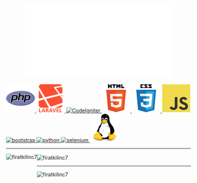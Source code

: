 <!-- <img src="svg.svg"/> -->
<p align="center"><img src="svg.svg" width="400px" height="200px" /></p>


<p align="left"> <a href="https://www.php.net" target="_blank" rel="noreferrer"> <img src="https://raw.githubusercontent.com/devicons/devicon/master/icons/php/php-original.svg" alt="php" width="78" height="78"/> </a>  <a href="https://laravel.com/" target="_blank" rel="noreferrer"> <img src="https://raw.githubusercontent.com/devicons/devicon/master/icons/laravel/laravel-plain-wordmark.svg" alt="laravel" width="78" height="78"/> </a> <a href=" https://www.codeigniter.com/" target="_blank" rel="noreferrer"> <img src="https://www.liblogo.com/img-logo/max/co3966ce56-codeigniter-logo-code-igniter-logo-transparent-png-stickpng.png" alt="CodeIgniter" width="78" height="78"/> </a> <a href="https://www.w3.org/html/" target="_blank" rel="noreferrer"> <img src="https://raw.githubusercontent.com/devicons/devicon/master/icons/html5/html5-original-wordmark.svg" alt="html5" width="78" height="78"/> </a> <a href="https://www.w3schools.com/css/" target="_blank" rel="noreferrer"> <img src="https://raw.githubusercontent.com/devicons/devicon/master/icons/css3/css3-original-wordmark.svg" alt= "css3" width="78" height="78"/> </a> <a href="https://developer.mozilla.org/en-US/ docs/Web/JavaScript" target="_blank" rel="noreferrer"> <img src="https://raw.githubusercontent.com/devicons/devicon/master/icons/javascript/javascript-original.svg" alt= "javascript"width="78" height="78"/> </a> <a href="https://getbootstrap.com" target="_blank" rel="noreferrer"> <img src="https://raw.githubusercontent.com/devicons/devicon /master/icons/bootstrap/bootstrap-plain-wordmark.svg" alt="bootstrap" width="78" height="78"/> </a>  <a href="https://www.python.org" target="_blank" rel="noreferrer"> <img src="https://upload.wikimedia.org/wikipedia/commons/thumb/c/c3/Python-logo-notext.svg/1200px-Python-logo-notext.svg.png" alt="python" width="78" height="78"/> </a> <a href="https://www.selenium.dev" target="_blank " rel="noreferrer"> <img src="https://raw.githubusercontent.com/detain/svg-logos/780f25886640cef088af994181646db2f6b1a3f8/svg/selenium-logo.svg" alt="selenium" width="78" height="78" /> </a> <a href=" https://www.linux.org/" target="_blank" rel="noreferrer"> <img src="https://raw.githubusercontent.com/devicons/devicon/master/icons/linux/linux-original.svg" alt="linux" width="78" height="78"/> </a>     </p>

<hr>

<p><img align="left" src="https://github-readme-stats.vercel.app/api/top-langs?username=firatkilinc7&show_icons=true&locale=en&layout=compact" alt="firatkilinc7" height="160px"/> </p>

<p> <img align="center" src="https://github-readme-stats.vercel.app/api?username=firatkilinc7&show_icons=true&locale=en" alt="firatkilinc7" height="160px"/> </p>
<hr>
<p align="left"> <img src="https://komarev.com/ghpvc/?username=firatkilinc7&label=Profile%20views&color=0e75b6&style=flat" alt="firatkilinc7" /> </p>
